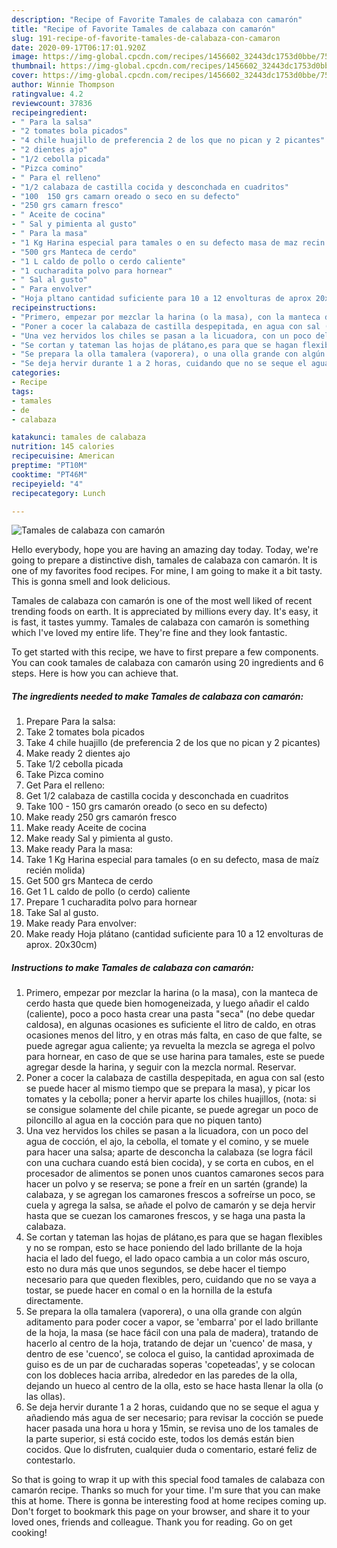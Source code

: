 ```yaml
---
description: "Recipe of Favorite Tamales de calabaza con camarón"
title: "Recipe of Favorite Tamales de calabaza con camarón"
slug: 191-recipe-of-favorite-tamales-de-calabaza-con-camaron
date: 2020-09-17T06:17:01.920Z
image: https://img-global.cpcdn.com/recipes/1456602_32443dc1753d0bbe/751x532cq70/tamales-de-calabaza-con-camaron-foto-principal.jpg
thumbnail: https://img-global.cpcdn.com/recipes/1456602_32443dc1753d0bbe/751x532cq70/tamales-de-calabaza-con-camaron-foto-principal.jpg
cover: https://img-global.cpcdn.com/recipes/1456602_32443dc1753d0bbe/751x532cq70/tamales-de-calabaza-con-camaron-foto-principal.jpg
author: Winnie Thompson
ratingvalue: 4.2
reviewcount: 37836
recipeingredient:
- " Para la salsa"
- "2 tomates bola picados"
- "4 chile huajillo de preferencia 2 de los que no pican y 2 picantes"
- "2 dientes ajo"
- "1/2 cebolla picada"
- "Pizca comino"
- " Para el relleno"
- "1/2 calabaza de castilla cocida y desconchada en cuadritos"
- "100  150 grs camarn oreado o seco en su defecto"
- "250 grs camarn fresco"
- " Aceite de cocina"
- " Sal y pimienta al gusto"
- " Para la masa"
- "1 Kg Harina especial para tamales o en su defecto masa de maz recin molida"
- "500 grs Manteca de cerdo"
- "1 L caldo de pollo o cerdo caliente"
- "1 cucharadita polvo para hornear"
- " Sal al gusto"
- " Para envolver"
- "Hoja pltano cantidad suficiente para 10 a 12 envolturas de aprox 20x30cm"
recipeinstructions:
- "Primero, empezar por mezclar la harina (o la masa), con la manteca de cerdo hasta que quede bien homogeneizada, y luego añadir el caldo (caliente), poco a poco hasta crear una pasta &#34;seca&#34; (no debe quedar caldosa), en algunas ocasiones es suficiente el litro de caldo, en otras ocasiones menos del litro, y en otras más falta, en caso de que falte, se puede agregar agua caliente; ya revuelta la mezcla se agrega el polvo para hornear, en caso de que se use harina para tamales, este se puede agregar desde la harina, y seguir con la mezcla normal. Reservar."
- "Poner a cocer la calabaza de castilla despepitada, en agua con sal (esto se puede hacer al mismo tiempo que se prepara la masa), y picar los tomates y la cebolla; poner a hervir aparte los chiles huajillos, (nota: si se consigue solamente del chile picante, se puede agregar un poco de piloncillo al agua en la cocción para que no piquen tanto)"
- "Una vez hervidos los chiles se pasan a la licuadora, con un poco del agua de cocción, el ajo, la cebolla, el tomate y el comino, y se muele para hacer una salsa; aparte de desconcha la calabaza (se logra fácil con una cuchara cuando está bien cocida), y se corta en cubos, en el procesador de alimentos se ponen unos cuantos camarones secos para hacer un polvo y se reserva; se pone a freír en un sartén (grande) la calabaza, y se agregan los camarones frescos a sofreírse un poco, se cuela y agrega la salsa, se añade el polvo de camarón y se deja hervir hasta que se cuezan los camarones frescos, y se haga una pasta la calabaza."
- "Se cortan y tateman las hojas de plátano,es para que se hagan flexibles y no se rompan, esto se hace poniendo del lado brillante de la hoja hacia el lado del fuego, el lado opaco cambia a un color más oscuro, esto no dura más que unos segundos, se debe hacer el tiempo necesario para que queden flexibles, pero, cuidando que no se vaya a tostar, se puede hacer en comal o en la hornilla de la estufa directamente."
- "Se prepara la olla tamalera (vaporera), o una olla grande con algún aditamento para poder cocer a vapor, se &#39;embarra&#39; por el lado brillante de la hoja, la masa (se hace fácil con una pala de madera), tratando de hacerlo al centro de la hoja, tratando de dejar un &#39;cuenco&#39; de masa, y dentro de ese &#39;cuenco&#39;, se coloca el guiso, la cantidad aproximada de guiso es de un par de cucharadas soperas &#39;copeteadas&#39;, y se colocan con los dobleces hacia arriba, alrededor en las paredes de la olla, dejando un hueco al centro de la olla, esto se hace hasta llenar la olla (o las ollas)."
- "Se deja hervir durante 1 a 2 horas, cuidando que no se seque el agua y añadiendo más agua de ser necesario; para revisar la cocción se puede hacer pasada una hora u hora y 15min, se revisa uno de los tamales de la parte superior, si está cocido este, todos los demás están bien cocidos. Que lo disfruten, cualquier duda o comentario, estaré feliz de contestarlo."
categories:
- Recipe
tags:
- tamales
- de
- calabaza

katakunci: tamales de calabaza 
nutrition: 145 calories
recipecuisine: American
preptime: "PT10M"
cooktime: "PT46M"
recipeyield: "4"
recipecategory: Lunch

---
```



![Tamales de calabaza con camarón](https://img-global.cpcdn.com/recipes/1456602_32443dc1753d0bbe/751x532cq70/tamales-de-calabaza-con-camaron-foto-principal.jpg)

Hello everybody, hope you are having an amazing day today. Today, we're going to prepare a distinctive dish, tamales de calabaza con camarón. It is one of my favorites food recipes. For mine, I am going to make it a bit tasty. This is gonna smell and look delicious.

Tamales de calabaza con camarón is one of the most well liked of recent trending foods on earth. It is appreciated by millions every day. It's easy, it is fast, it tastes yummy. Tamales de calabaza con camarón is something which I've loved my entire life. They're fine and they look fantastic.




To get started with this recipe, we have to first prepare a few components. You can cook tamales de calabaza con camarón using 20 ingredients and 6 steps. Here is how you can achieve that.

<!--inarticleads1-->

##### The ingredients needed to make Tamales de calabaza con camarón:

1. Prepare  Para la salsa:
1. Take 2 tomates bola picados
1. Take 4 chile huajillo (de preferencia 2 de los que no pican y 2 picantes)
1. Make ready 2 dientes ajo
1. Take 1/2 cebolla picada
1. Take Pizca comino
1. Get  Para el relleno:
1. Get 1/2 calabaza de castilla cocida y desconchada en cuadritos
1. Take 100 - 150 grs camarón oreado (o seco en su defecto)
1. Make ready 250 grs camarón fresco
1. Make ready  Aceite de cocina
1. Make ready  Sal y pimienta al gusto.
1. Make ready  Para la masa:
1. Take 1 Kg Harina especial para tamales (o en su defecto, masa de maíz recién molida)
1. Get 500 grs Manteca de cerdo
1. Get 1 L caldo de pollo (o cerdo) caliente
1. Prepare 1 cucharadita polvo para hornear
1. Take  Sal al gusto.
1. Make ready  Para envolver:
1. Make ready Hoja plátano (cantidad suficiente para 10 a 12 envolturas de aprox. 20x30cm)




<!--inarticleads2-->

##### Instructions to make Tamales de calabaza con camarón:

1. Primero, empezar por mezclar la harina (o la masa), con la manteca de cerdo hasta que quede bien homogeneizada, y luego añadir el caldo (caliente), poco a poco hasta crear una pasta &#34;seca&#34; (no debe quedar caldosa), en algunas ocasiones es suficiente el litro de caldo, en otras ocasiones menos del litro, y en otras más falta, en caso de que falte, se puede agregar agua caliente; ya revuelta la mezcla se agrega el polvo para hornear, en caso de que se use harina para tamales, este se puede agregar desde la harina, y seguir con la mezcla normal. Reservar.
1. Poner a cocer la calabaza de castilla despepitada, en agua con sal (esto se puede hacer al mismo tiempo que se prepara la masa), y picar los tomates y la cebolla; poner a hervir aparte los chiles huajillos, (nota: si se consigue solamente del chile picante, se puede agregar un poco de piloncillo al agua en la cocción para que no piquen tanto)
1. Una vez hervidos los chiles se pasan a la licuadora, con un poco del agua de cocción, el ajo, la cebolla, el tomate y el comino, y se muele para hacer una salsa; aparte de desconcha la calabaza (se logra fácil con una cuchara cuando está bien cocida), y se corta en cubos, en el procesador de alimentos se ponen unos cuantos camarones secos para hacer un polvo y se reserva; se pone a freír en un sartén (grande) la calabaza, y se agregan los camarones frescos a sofreírse un poco, se cuela y agrega la salsa, se añade el polvo de camarón y se deja hervir hasta que se cuezan los camarones frescos, y se haga una pasta la calabaza.
1. Se cortan y tateman las hojas de plátano,es para que se hagan flexibles y no se rompan, esto se hace poniendo del lado brillante de la hoja hacia el lado del fuego, el lado opaco cambia a un color más oscuro, esto no dura más que unos segundos, se debe hacer el tiempo necesario para que queden flexibles, pero, cuidando que no se vaya a tostar, se puede hacer en comal o en la hornilla de la estufa directamente.
1. Se prepara la olla tamalera (vaporera), o una olla grande con algún aditamento para poder cocer a vapor, se &#39;embarra&#39; por el lado brillante de la hoja, la masa (se hace fácil con una pala de madera), tratando de hacerlo al centro de la hoja, tratando de dejar un &#39;cuenco&#39; de masa, y dentro de ese &#39;cuenco&#39;, se coloca el guiso, la cantidad aproximada de guiso es de un par de cucharadas soperas &#39;copeteadas&#39;, y se colocan con los dobleces hacia arriba, alrededor en las paredes de la olla, dejando un hueco al centro de la olla, esto se hace hasta llenar la olla (o las ollas).
1. Se deja hervir durante 1 a 2 horas, cuidando que no se seque el agua y añadiendo más agua de ser necesario; para revisar la cocción se puede hacer pasada una hora u hora y 15min, se revisa uno de los tamales de la parte superior, si está cocido este, todos los demás están bien cocidos. Que lo disfruten, cualquier duda o comentario, estaré feliz de contestarlo.




So that is going to wrap it up with this special food tamales de calabaza con camarón recipe. Thanks so much for your time. I'm sure that you can make this at home. There is gonna be interesting food at home recipes coming up. Don't forget to bookmark this page on your browser, and share it to your loved ones, friends and colleague. Thank you for reading. Go on get cooking!
